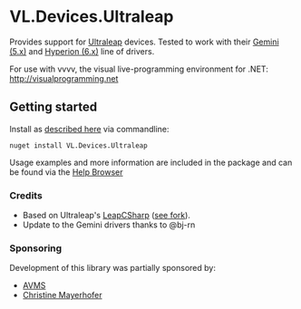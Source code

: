 # VL.Devices.Ultraleap

Provides support for [Ultraleap](https://www.ultraleap.com/) devices. Tested to work with their [Gemini (5.x)](https://www.ultraleap.com/tracking/gemini-hand-tracking-platform/) and [Hyperion (6.x)](https://leap2.ultraleap.com/ultraleap-hyperion/) line of drivers.

For use with vvvv, the visual live-programming environment for .NET: http://visualprogramming.net

## Getting started
Install as [described here](https://thegraybook.vvvv.org/reference/hde/managing-nugets.html) via commandline:

    nuget install VL.Devices.Ultraleap

Usage examples and more information are included in the package and can be found via the [Help Browser](https://thegraybook.vvvv.org/reference/hde/findinghelp.html)

### Credits

* Based on Ultraleap's [LeapCSharp](https://github.com/ultraleap/UnityPlugin/tree/develop/Packages/Tracking/Core/Runtime/Plugins/LeapCSharp) ([see fork](https://github.com/vvvv/UnityPlugin/tree/develop-vvvv)).
* Update to the Gemini drivers thanks to @bj-rn

### Sponsoring
Development of this library was partially sponsored by:  
* [AVMS](https://www.avms-germany.de/)
* [Christine Mayerhofer](https://christinemayerhofer.de/)

